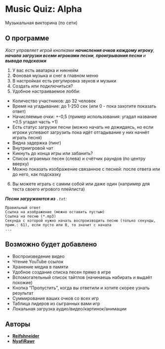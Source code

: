 # Music Quiz: Alpha
Музыкальная викторина (по сети)

## О программе
*Хост управляет игрой кнопками __начисления очков каждому игроку__, __начала загрузки всеми игроками песни__, __проигрывания песни__ и __вывода подсказки__*
1. У вас есть аватарка и никнейм
2. Фоновая музыка и снег в главном меню
3. В настройках есть регулировка звуков и музыки
4. Создать или подключиться?
5. Удобное настраиваемое лобби:
+ Количество участников: до 32 человек
+ Время на угадывание: до 1-250 сек (или 0 - пока захотите показать ответ)
+ Начисляемые очки: +-0,5 (пример использования: угадал название +0.5 угадал часть +1)
+ Есть статус загрузки песни (можно начать не дожидаясь, но если игроки успевают загрузить пока идёт отгадывание у них начнёт играть песня)
+ Видна задержка (пинг)
+ Внутриигровой чат
+ Кикнуть до конца игры или забанить?
+ Список играемых песен (слева) и счётчик раундов (по центру вверху)
+ Можно показать изображение связанное с песней: после ответа или до него, как подсказку
6. Вы можете играть с самим собой или даже один (например для теста своего игрового плейлиста)

*__Песни загружаются из__ `.txt`:*
```
Правильный ответ
Ссылка на изображение (можно оставить пустым)
Ссылка на песню (*.mp3)
Секунда с которой нужно начать воспроизводить песню (только секунды, прим.: 61), если пусто или 0, то значит с начала
...
```

## Возможно будет добавлено
+ Воспроизведение видео
+ Чтение YouTube ссылок
+ Хранение медиа в памяти
+ Удобное создание списка песен прямо в игре
+ Вспомогательный список тайтлов (начинаешь набирать и выдаёт похожие)
+ Кнопка "Пропустить", когда вы ответили и хотите скорее узнать результат
+ Суммирование ваших очков со всех игр
+ Таблица лидеров из сыгранных вами игр
+ Локальная загрузка аудио/видео/картинок/анимации

## Авторы
* **[Reifshneider](https://github.com/fataliti)**
* **[NyafiRawr](https://github.com/NyafiRawr)**
